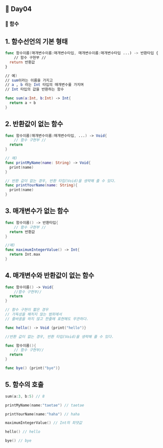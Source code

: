 ## :runner: Day04

### :page_with_curl: 함수

## 1. 함수선언의 기본 형태
```swift
func 함수이름(매개변수이름:매개변수타입, 매개변수이름:매개변수타입 ...) -> 반환타입 {
	// 함수 구현부 //
  return 반환값
}

// 예)
// sum이라는 이름을 가지고 
// a , b 라는 Int 타입의 매개변수를 가지며
// Int 타입의 값을 반환하는 함수

func sum(a:Int, b:Int) -> Int{
  return a + b
}
```

## 2. 반환값이 없는 함수
```swift
func 함수이름(매개변수이름:매개변수타입, ...) -> Void{
	// 함수 구현부 //
  return
}

// 예)
func printMyName(name: String) -> Void{
  print(name)
}

// 반환 값이 없는 경우, 반환 타입(Void)을 생략해 줄 수 있다.
func printYourName(name: String){
  print(name)
}
```

## 3. 매개변수가 없는 함수
```swift
func 함수이름() -> 반환타입{
	// 함수 구현부 //
  return 반환값
}

//예)
func maximumIntegerValue() -> Int{
  return Int.max
}
```

## 4. 매개변수와 반환값이 없는 함수
```swift
func 함수이름() -> Void{
	//함수 구현부//
  return
}

// 함수 구현이 짧은 경우
// 가독성을 해치지 않는 범위에서
// 줄바꿈을 하지 않고 한줄에 표현해도 무관하다.

func hello() -> Void {print("hello")}

//반환 값이 없는 경우, 반환 타입(Void)을 생략해 줄 수 있다.

func 함수이름(){
	// 함수 구현부//
  return
}

func bye() {print("bye")}
```

## 5. 함수의 호출 
```swift
sum(a:3, b:5) // 8

printMyName(name:"taetae") // taetae

printYourName(name:"haha") // haha

maximumIntegerValue() // Int의 최댓값

hello() // hello

bye() // bye
```
